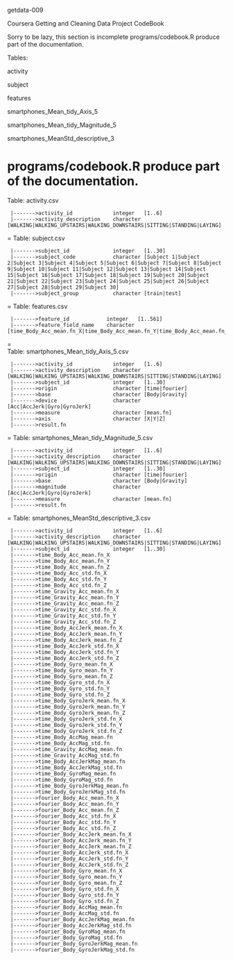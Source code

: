 getdata-009


Coursera Getting and Cleaning Data Project CodeBook 

Sorry to be lazy, this section is incomplete
programs/codebook.R produce part of the documentation.

Tables:

activity

subject

features

smartphones_Mean_tidy_Axis_5

smartphones_Mean_tidy_Magnitude_5

smartphones_MeanStd_descriptive_3

programs/codebook.R 
  produce part of the documentation.
=
Table: activity.csv

     |------->activity_id             integer   [1..6]
     |------->activity_description    character [WALKING|WALKING_UPSTAIRS|WALKING_DOWNSTAIRS|SITTING|STANDING|LAYING]
=
Table: subject.csv

     |------->subject_id              integer   [1..30]
     |------->subject_code            character [Subject 1|Subject 2|Subject 3|Subject 4|Subject 5|Subject 6|Subject 7|Subject 8|Subject 9|Subject 10|Subject 11|Subject 12|Subject 13|Subject 14|Subject 15|Subject 16|Subject 17|Subject 18|Subject 19|Subject 20|Subject 21|Subject 22|Subject 23|Subject 24|Subject 25|Subject 26|Subject 27|Subject 28|Subject 29|Subject 30]
     |------->subject_group           character [train|test]
=
Table: features.csv

     |------->feature_id            integer   [1..561]
     |------->feature_field_name    character [time_Body_Acc_mean.fn_X|time_Body_Acc_mean.fn_Y|time_Body_Acc_mean.fn_Z|time_Body_Acc_std.fn_X|time_Body_Acc_std.fn_Y|time_Body_Acc_std.fn_Z|time_Body_Acc_mad.fn_X|time_Body_Acc_mad.fn_Y|time_Body_Acc_mad.fn_Z|time_Body_Acc_max.fn_X|time_Body_Acc_max.fn_Y|time_Body_Acc_max.fn_Z|time_Body_Acc_min.fn_X|time_Body_Acc_min.fn_Y|time_Body_Acc_min.fn_Z|time_Body_Acc_sma.fn|time_Body_Acc_energy.fn_X|time_Body_Acc_energy.fn_Y|time_Body_Acc_energy.fn_Z|time_Body_Acc_iqr.fn_X|time_Body_Acc_iqr.fn_Y|time_Body_Acc_iqr.fn_Z|time_Body_Acc_entropy.fn_X|time_Body_Acc_entropy.fn_Y|time_Body_Acc_entropy.fn_Z|time_Body_Acc_arCoeff.fn_X.to.1|time_Body_Acc_arCoeff.fn_X.to.2|time_Body_Acc_arCoeff.fn_X.to.3|time_Body_Acc_arCoeff.fn_X.to.4|time_Body_Acc_arCoeff.fn_Y.to.1|time_Body_Acc_arCoeff.fn_Y.to.2|time_Body_Acc_arCoeff.fn_Y.to.3|time_Body_Acc_arCoeff.fn_Y.to.4|time_Body_Acc_arCoeff.fn_Z.to.1|time_Body_Acc_arCoeff.fn_Z.to.2|time_Body_Acc_arCoeff.fn_Z.to.3|time_Body_Acc_arCoeff.fn_Z.to.4|time_Body_Acc_correlation.fn_X.to.Y|time_Body_Acc_correlation.fn_X.to.Z|time_Body_Acc_correlation.fn_Y.to.Z|time_Gravity_Acc_mean.fn_X|time_Gravity_Acc_mean.fn_Y|time_Gravity_Acc_mean.fn_Z|time_Gravity_Acc_std.fn_X|time_Gravity_Acc_std.fn_Y|time_Gravity_Acc_std.fn_Z|time_Gravity_Acc_mad.fn_X|time_Gravity_Acc_mad.fn_Y|time_Gravity_Acc_mad.fn_Z|time_Gravity_Acc_max.fn_X|time_Gravity_Acc_max.fn_Y|time_Gravity_Acc_max.fn_Z|time_Gravity_Acc_min.fn_X|time_Gravity_Acc_min.fn_Y|time_Gravity_Acc_min.fn_Z|time_Gravity_Acc_sma.fn|time_Gravity_Acc_energy.fn_X|time_Gravity_Acc_energy.fn_Y|time_Gravity_Acc_energy.fn_Z|time_Gravity_Acc_iqr.fn_X|time_Gravity_Acc_iqr.fn_Y|time_Gravity_Acc_iqr.fn_Z|time_Gravity_Acc_entropy.fn_X|time_Gravity_Acc_entropy.fn_Y|time_Gravity_Acc_entropy.fn_Z|time_Gravity_Acc_arCoeff.fn_X.to.1|time_Gravity_Acc_arCoeff.fn_X.to.2|time_Gravity_Acc_arCoeff.fn_X.to.3|time_Gravity_Acc_arCoeff.fn_X.to.4|time_Gravity_Acc_arCoeff.fn_Y.to.1|time_Gravity_Acc_arCoeff.fn_Y.to.2|time_Gravity_Acc_arCoeff.fn_Y.to.3|time_Gravity_Acc_arCoeff.fn_Y.to.4|time_Gravity_Acc_arCoeff.fn_Z.to.1|time_Gravity_Acc_arCoeff.fn_Z.to.2|time_Gravity_Acc_arCoeff.fn_Z.to.3|time_Gravity_Acc_arCoeff.fn_Z.to.4|time_Gravity_Acc_correlation.fn_X.to.Y|time_Gravity_Acc_correlation.fn_X.to.Z|time_Gravity_Acc_correlation.fn_Y.to.Z|time_Body_AccJerk_mean.fn_X|time_Body_AccJerk_mean.fn_Y|time_Body_AccJerk_mean.fn_Z|time_Body_AccJerk_std.fn_X|time_Body_AccJerk_std.fn_Y|time_Body_AccJerk_std.fn_Z|time_Body_AccJerk_mad.fn_X|time_Body_AccJerk_mad.fn_Y|time_Body_AccJerk_mad.fn_Z|time_Body_AccJerk_max.fn_X|time_Body_AccJerk_max.fn_Y|time_Body_AccJerk_max.fn_Z|time_Body_AccJerk_min.fn_X|time_Body_AccJerk_min.fn_Y|time_Body_AccJerk_min.fn_Z|time_Body_AccJerk_sma.fn|time_Body_AccJerk_energy.fn_X|time_Body_AccJerk_energy.fn_Y|time_Body_AccJerk_energy.fn_Z|time_Body_AccJerk_iqr.fn_X|time_Body_AccJerk_iqr.fn_Y|time_Body_AccJerk_iqr.fn_Z|time_Body_AccJerk_entropy.fn_X|time_Body_AccJerk_entropy.fn_Y|time_Body_AccJerk_entropy.fn_Z|time_Body_AccJerk_arCoeff.fn_X.to.1|time_Body_AccJerk_arCoeff.fn_X.to.2|time_Body_AccJerk_arCoeff.fn_X.to.3|time_Body_AccJerk_arCoeff.fn_X.to.4|time_Body_AccJerk_arCoeff.fn_Y.to.1|time_Body_AccJerk_arCoeff.fn_Y.to.2|time_Body_AccJerk_arCoeff.fn_Y.to.3|time_Body_AccJerk_arCoeff.fn_Y.to.4|time_Body_AccJerk_arCoeff.fn_Z.to.1|time_Body_AccJerk_arCoeff.fn_Z.to.2|time_Body_AccJerk_arCoeff.fn_Z.to.3|time_Body_AccJerk_arCoeff.fn_Z.to.4|time_Body_AccJerk_correlation.fn_X.to.Y|time_Body_AccJerk_correlation.fn_X.to.Z|time_Body_AccJerk_correlation.fn_Y.to.Z|time_Body_Gyro_mean.fn_X|time_Body_Gyro_mean.fn_Y|time_Body_Gyro_mean.fn_Z|time_Body_Gyro_std.fn_X|time_Body_Gyro_std.fn_Y|time_Body_Gyro_std.fn_Z|time_Body_Gyro_mad.fn_X|time_Body_Gyro_mad.fn_Y|time_Body_Gyro_mad.fn_Z|time_Body_Gyro_max.fn_X|time_Body_Gyro_max.fn_Y|time_Body_Gyro_max.fn_Z|time_Body_Gyro_min.fn_X|time_Body_Gyro_min.fn_Y|time_Body_Gyro_min.fn_Z|time_Body_Gyro_sma.fn|time_Body_Gyro_energy.fn_X|time_Body_Gyro_energy.fn_Y|time_Body_Gyro_energy.fn_Z|time_Body_Gyro_iqr.fn_X|time_Body_Gyro_iqr.fn_Y|time_Body_Gyro_iqr.fn_Z|time_Body_Gyro_entropy.fn_X|time_Body_Gyro_entropy.fn_Y|time_Body_Gyro_entropy.fn_Z|time_Body_Gyro_arCoeff.fn_X.to.1|time_Body_Gyro_arCoeff.fn_X.to.2|time_Body_Gyro_arCoeff.fn_X.to.3|time_Body_Gyro_arCoeff.fn_X.to.4|time_Body_Gyro_arCoeff.fn_Y.to.1|time_Body_Gyro_arCoeff.fn_Y.to.2|time_Body_Gyro_arCoeff.fn_Y.to.3|time_Body_Gyro_arCoeff.fn_Y.to.4|time_Body_Gyro_arCoeff.fn_Z.to.1|time_Body_Gyro_arCoeff.fn_Z.to.2|time_Body_Gyro_arCoeff.fn_Z.to.3|time_Body_Gyro_arCoeff.fn_Z.to.4|time_Body_Gyro_correlation.fn_X.to.Y|time_Body_Gyro_correlation.fn_X.to.Z|time_Body_Gyro_correlation.fn_Y.to.Z|time_Body_GyroJerk_mean.fn_X|time_Body_GyroJerk_mean.fn_Y|time_Body_GyroJerk_mean.fn_Z|time_Body_GyroJerk_std.fn_X|time_Body_GyroJerk_std.fn_Y|time_Body_GyroJerk_std.fn_Z|time_Body_GyroJerk_mad.fn_X|time_Body_GyroJerk_mad.fn_Y|time_Body_GyroJerk_mad.fn_Z|time_Body_GyroJerk_max.fn_X|time_Body_GyroJerk_max.fn_Y|time_Body_GyroJerk_max.fn_Z|time_Body_GyroJerk_min.fn_X|time_Body_GyroJerk_min.fn_Y|time_Body_GyroJerk_min.fn_Z|time_Body_GyroJerk_sma.fn|time_Body_GyroJerk_energy.fn_X|time_Body_GyroJerk_energy.fn_Y|time_Body_GyroJerk_energy.fn_Z|time_Body_GyroJerk_iqr.fn_X|time_Body_GyroJerk_iqr.fn_Y|time_Body_GyroJerk_iqr.fn_Z|time_Body_GyroJerk_entropy.fn_X|time_Body_GyroJerk_entropy.fn_Y|time_Body_GyroJerk_entropy.fn_Z|time_Body_GyroJerk_arCoeff.fn_X.to.1|time_Body_GyroJerk_arCoeff.fn_X.to.2|time_Body_GyroJerk_arCoeff.fn_X.to.3|time_Body_GyroJerk_arCoeff.fn_X.to.4|time_Body_GyroJerk_arCoeff.fn_Y.to.1|time_Body_GyroJerk_arCoeff.fn_Y.to.2|time_Body_GyroJerk_arCoeff.fn_Y.to.3|time_Body_GyroJerk_arCoeff.fn_Y.to.4|time_Body_GyroJerk_arCoeff.fn_Z.to.1|time_Body_GyroJerk_arCoeff.fn_Z.to.2|time_Body_GyroJerk_arCoeff.fn_Z.to.3|time_Body_GyroJerk_arCoeff.fn_Z.to.4|time_Body_GyroJerk_correlation.fn_X.to.Y|time_Body_GyroJerk_correlation.fn_X.to.Z|time_Body_GyroJerk_correlation.fn_Y.to.Z|time_Body_AccMag_mean.fn|time_Body_AccMag_std.fn|time_Body_AccMag_mad.fn|time_Body_AccMag_max.fn|time_Body_AccMag_min.fn|time_Body_AccMag_sma.fn|time_Body_AccMag_energy.fn|time_Body_AccMag_iqr.fn|time_Body_AccMag_entropy.fn|time_Body_AccMag_arCoeff.fn1|time_Body_AccMag_arCoeff.fn2|time_Body_AccMag_arCoeff.fn3|time_Body_AccMag_arCoeff.fn4|time_Gravity_AccMag_mean.fn|time_Gravity_AccMag_std.fn|time_Gravity_AccMag_mad.fn|time_Gravity_AccMag_max.fn|time_Gravity_AccMag_min.fn|time_Gravity_AccMag_sma.fn|time_Gravity_AccMag_energy.fn|time_Gravity_AccMag_iqr.fn|time_Gravity_AccMag_entropy.fn|time_Gravity_AccMag_arCoeff.fn1|time_Gravity_AccMag_arCoeff.fn2|time_Gravity_AccMag_arCoeff.fn3|time_Gravity_AccMag_arCoeff.fn4|time_Body_AccJerkMag_mean.fn|time_Body_AccJerkMag_std.fn|time_Body_AccJerkMag_mad.fn|time_Body_AccJerkMag_max.fn|time_Body_AccJerkMag_min.fn|time_Body_AccJerkMag_sma.fn|time_Body_AccJerkMag_energy.fn|time_Body_AccJerkMag_iqr.fn|time_Body_AccJerkMag_entropy.fn|time_Body_AccJerkMag_arCoeff.fn1|time_Body_AccJerkMag_arCoeff.fn2|time_Body_AccJerkMag_arCoeff.fn3|time_Body_AccJerkMag_arCoeff.fn4|time_Body_GyroMag_mean.fn|time_Body_GyroMag_std.fn|time_Body_GyroMag_mad.fn|time_Body_GyroMag_max.fn|time_Body_GyroMag_min.fn|time_Body_GyroMag_sma.fn|time_Body_GyroMag_energy.fn|time_Body_GyroMag_iqr.fn|time_Body_GyroMag_entropy.fn|time_Body_GyroMag_arCoeff.fn1|time_Body_GyroMag_arCoeff.fn2|time_Body_GyroMag_arCoeff.fn3|time_Body_GyroMag_arCoeff.fn4|time_Body_GyroJerkMag_mean.fn|time_Body_GyroJerkMag_std.fn|time_Body_GyroJerkMag_mad.fn|time_Body_GyroJerkMag_max.fn|time_Body_GyroJerkMag_min.fn|time_Body_GyroJerkMag_sma.fn|time_Body_GyroJerkMag_energy.fn|time_Body_GyroJerkMag_iqr.fn|time_Body_GyroJerkMag_entropy.fn|time_Body_GyroJerkMag_arCoeff.fn1|time_Body_GyroJerkMag_arCoeff.fn2|time_Body_GyroJerkMag_arCoeff.fn3|time_Body_GyroJerkMag_arCoeff.fn4|fourier_Body_Acc_mean.fn_X|fourier_Body_Acc_mean.fn_Y|fourier_Body_Acc_mean.fn_Z|fourier_Body_Acc_std.fn_X|fourier_Body_Acc_std.fn_Y|fourier_Body_Acc_std.fn_Z|fourier_Body_Acc_mad.fn_X|fourier_Body_Acc_mad.fn_Y|fourier_Body_Acc_mad.fn_Z|fourier_Body_Acc_max.fn_X|fourier_Body_Acc_max.fn_Y|fourier_Body_Acc_max.fn_Z|fourier_Body_Acc_min.fn_X|fourier_Body_Acc_min.fn_Y|fourier_Body_Acc_min.fn_Z|fourier_Body_Acc_sma.fn|fourier_Body_Acc_energy.fn_X|fourier_Body_Acc_energy.fn_Y|fourier_Body_Acc_energy.fn_Z|fourier_Body_Acc_iqr.fn_X|fourier_Body_Acc_iqr.fn_Y|fourier_Body_Acc_iqr.fn_Z|fourier_Body_Acc_entropy.fn_X|fourier_Body_Acc_entropy.fn_Y|fourier_Body_Acc_entropy.fn_Z|fourier_Body_Acc_maxInds_X|fourier_Body_Acc_maxInds_Y|fourier_Body_Acc_maxInds_Z|fourier_Body_Acc_meanFreq.fn_X|fourier_Body_Acc_meanFreq.fn_Y|fourier_Body_Acc_meanFreq.fn_Z|fourier_Body_Acc_skewness.fn_X|fourier_Body_Acc_kurtosis.fn_X|fourier_Body_Acc_skewness.fn_Y|fourier_Body_Acc_kurtosis.fn_Y|fourier_Body_Acc_skewness.fn_Z|fourier_Body_Acc_kurtosis.fn_Z|fourier_Body_Acc_bandsEnergy.fn_1.to.8_X|fourier_Body_Acc_bandsEnergy.fn_9.to.16_X|fourier_Body_Acc_bandsEnergy.fn_17.to.24_X|fourier_Body_Acc_bandsEnergy.fn_25.to.32_X|fourier_Body_Acc_bandsEnergy.fn_33.to.40_X|fourier_Body_Acc_bandsEnergy.fn_41.to.48_X|fourier_Body_Acc_bandsEnergy.fn_49.to.56_X|fourier_Body_Acc_bandsEnergy.fn_57.to.64_X|fourier_Body_Acc_bandsEnergy.fn_1.to.16_X|fourier_Body_Acc_bandsEnergy.fn_17.to.32_X|fourier_Body_Acc_bandsEnergy.fn_33.to.48_X|fourier_Body_Acc_bandsEnergy.fn_49.to.64_X|fourier_Body_Acc_bandsEnergy.fn_1.to.24_X|fourier_Body_Acc_bandsEnergy.fn_25.to.48_X|fourier_Body_Acc_bandsEnergy.fn_1.to.8_Y|fourier_Body_Acc_bandsEnergy.fn_9.to.16_Y|fourier_Body_Acc_bandsEnergy.fn_17.to.24_Y|fourier_Body_Acc_bandsEnergy.fn_25.to.32_Y|fourier_Body_Acc_bandsEnergy.fn_33.to.40_Y|fourier_Body_Acc_bandsEnergy.fn_41.to.48_Y|fourier_Body_Acc_bandsEnergy.fn_49.to.56_Y|fourier_Body_Acc_bandsEnergy.fn_57.to.64_Y|fourier_Body_Acc_bandsEnergy.fn_1.to.16_Y|fourier_Body_Acc_bandsEnergy.fn_17.to.32_Y|fourier_Body_Acc_bandsEnergy.fn_33.to.48_Y|fourier_Body_Acc_bandsEnergy.fn_49.to.64_Y|fourier_Body_Acc_bandsEnergy.fn_1.to.24_Y|fourier_Body_Acc_bandsEnergy.fn_25.to.48_Y|fourier_Body_Acc_bandsEnergy.fn_1.to.8_Z|fourier_Body_Acc_bandsEnergy.fn_9.to.16_Z|fourier_Body_Acc_bandsEnergy.fn_17.to.24_Z|fourier_Body_Acc_bandsEnergy.fn_25.to.32_Z|fourier_Body_Acc_bandsEnergy.fn_33.to.40_Z|fourier_Body_Acc_bandsEnergy.fn_41.to.48_Z|fourier_Body_Acc_bandsEnergy.fn_49.to.56_Z|fourier_Body_Acc_bandsEnergy.fn_57.to.64_Z|fourier_Body_Acc_bandsEnergy.fn_1.to.16_Z|fourier_Body_Acc_bandsEnergy.fn_17.to.32_Z|fourier_Body_Acc_bandsEnergy.fn_33.to.48_Z|fourier_Body_Acc_bandsEnergy.fn_49.to.64_Z|fourier_Body_Acc_bandsEnergy.fn_1.to.24_Z|fourier_Body_Acc_bandsEnergy.fn_25.to.48_Z|fourier_Body_AccJerk_mean.fn_X|fourier_Body_AccJerk_mean.fn_Y|fourier_Body_AccJerk_mean.fn_Z|fourier_Body_AccJerk_std.fn_X|fourier_Body_AccJerk_std.fn_Y|fourier_Body_AccJerk_std.fn_Z|fourier_Body_AccJerk_mad.fn_X|fourier_Body_AccJerk_mad.fn_Y|fourier_Body_AccJerk_mad.fn_Z|fourier_Body_AccJerk_max.fn_X|fourier_Body_AccJerk_max.fn_Y|fourier_Body_AccJerk_max.fn_Z|fourier_Body_AccJerk_min.fn_X|fourier_Body_AccJerk_min.fn_Y|fourier_Body_AccJerk_min.fn_Z|fourier_Body_AccJerk_sma.fn|fourier_Body_AccJerk_energy.fn_X|fourier_Body_AccJerk_energy.fn_Y|fourier_Body_AccJerk_energy.fn_Z|fourier_Body_AccJerk_iqr.fn_X|fourier_Body_AccJerk_iqr.fn_Y|fourier_Body_AccJerk_iqr.fn_Z|fourier_Body_AccJerk_entropy.fn_X|fourier_Body_AccJerk_entropy.fn_Y|fourier_Body_AccJerk_entropy.fn_Z|fourier_Body_AccJerk_maxInds_X|fourier_Body_AccJerk_maxInds_Y|fourier_Body_AccJerk_maxInds_Z|fourier_Body_AccJerk_meanFreq.fn_X|fourier_Body_AccJerk_meanFreq.fn_Y|fourier_Body_AccJerk_meanFreq.fn_Z|fourier_Body_AccJerk_skewness.fn_X|fourier_Body_AccJerk_kurtosis.fn_X|fourier_Body_AccJerk_skewness.fn_Y|fourier_Body_AccJerk_kurtosis.fn_Y|fourier_Body_AccJerk_skewness.fn_Z|fourier_Body_AccJerk_kurtosis.fn_Z|fourier_Body_AccJerk_bandsEnergy.fn_1.to.8_X|fourier_Body_AccJerk_bandsEnergy.fn_9.to.16_X|fourier_Body_AccJerk_bandsEnergy.fn_17.to.24_X|fourier_Body_AccJerk_bandsEnergy.fn_25.to.32_X|fourier_Body_AccJerk_bandsEnergy.fn_33.to.40_X|fourier_Body_AccJerk_bandsEnergy.fn_41.to.48_X|fourier_Body_AccJerk_bandsEnergy.fn_49.to.56_X|fourier_Body_AccJerk_bandsEnergy.fn_57.to.64_X|fourier_Body_AccJerk_bandsEnergy.fn_1.to.16_X|fourier_Body_AccJerk_bandsEnergy.fn_17.to.32_X|fourier_Body_AccJerk_bandsEnergy.fn_33.to.48_X|fourier_Body_AccJerk_bandsEnergy.fn_49.to.64_X|fourier_Body_AccJerk_bandsEnergy.fn_1.to.24_X|fourier_Body_AccJerk_bandsEnergy.fn_25.to.48_X|fourier_Body_AccJerk_bandsEnergy.fn_1.to.8_Y|fourier_Body_AccJerk_bandsEnergy.fn_9.to.16_Y|fourier_Body_AccJerk_bandsEnergy.fn_17.to.24_Y|fourier_Body_AccJerk_bandsEnergy.fn_25.to.32_Y|fourier_Body_AccJerk_bandsEnergy.fn_33.to.40_Y|fourier_Body_AccJerk_bandsEnergy.fn_41.to.48_Y|fourier_Body_AccJerk_bandsEnergy.fn_49.to.56_Y|fourier_Body_AccJerk_bandsEnergy.fn_57.to.64_Y|fourier_Body_AccJerk_bandsEnergy.fn_1.to.16_Y|fourier_Body_AccJerk_bandsEnergy.fn_17.to.32_Y|fourier_Body_AccJerk_bandsEnergy.fn_33.to.48_Y|fourier_Body_AccJerk_bandsEnergy.fn_49.to.64_Y|fourier_Body_AccJerk_bandsEnergy.fn_1.to.24_Y|fourier_Body_AccJerk_bandsEnergy.fn_25.to.48_Y|fourier_Body_AccJerk_bandsEnergy.fn_1.to.8_Z|fourier_Body_AccJerk_bandsEnergy.fn_9.to.16_Z|fourier_Body_AccJerk_bandsEnergy.fn_17.to.24_Z|fourier_Body_AccJerk_bandsEnergy.fn_25.to.32_Z|fourier_Body_AccJerk_bandsEnergy.fn_33.to.40_Z|fourier_Body_AccJerk_bandsEnergy.fn_41.to.48_Z|fourier_Body_AccJerk_bandsEnergy.fn_49.to.56_Z|fourier_Body_AccJerk_bandsEnergy.fn_57.to.64_Z|fourier_Body_AccJerk_bandsEnergy.fn_1.to.16_Z|fourier_Body_AccJerk_bandsEnergy.fn_17.to.32_Z|fourier_Body_AccJerk_bandsEnergy.fn_33.to.48_Z|fourier_Body_AccJerk_bandsEnergy.fn_49.to.64_Z|fourier_Body_AccJerk_bandsEnergy.fn_1.to.24_Z|fourier_Body_AccJerk_bandsEnergy.fn_25.to.48_Z|fourier_Body_Gyro_mean.fn_X|fourier_Body_Gyro_mean.fn_Y|fourier_Body_Gyro_mean.fn_Z|fourier_Body_Gyro_std.fn_X|fourier_Body_Gyro_std.fn_Y|fourier_Body_Gyro_std.fn_Z|fourier_Body_Gyro_mad.fn_X|fourier_Body_Gyro_mad.fn_Y|fourier_Body_Gyro_mad.fn_Z|fourier_Body_Gyro_max.fn_X|fourier_Body_Gyro_max.fn_Y|fourier_Body_Gyro_max.fn_Z|fourier_Body_Gyro_min.fn_X|fourier_Body_Gyro_min.fn_Y|fourier_Body_Gyro_min.fn_Z|fourier_Body_Gyro_sma.fn|fourier_Body_Gyro_energy.fn_X|fourier_Body_Gyro_energy.fn_Y|fourier_Body_Gyro_energy.fn_Z|fourier_Body_Gyro_iqr.fn_X|fourier_Body_Gyro_iqr.fn_Y|fourier_Body_Gyro_iqr.fn_Z|fourier_Body_Gyro_entropy.fn_X|fourier_Body_Gyro_entropy.fn_Y|fourier_Body_Gyro_entropy.fn_Z|fourier_Body_Gyro_maxInds_X|fourier_Body_Gyro_maxInds_Y|fourier_Body_Gyro_maxInds_Z|fourier_Body_Gyro_meanFreq.fn_X|fourier_Body_Gyro_meanFreq.fn_Y|fourier_Body_Gyro_meanFreq.fn_Z|fourier_Body_Gyro_skewness.fn_X|fourier_Body_Gyro_kurtosis.fn_X|fourier_Body_Gyro_skewness.fn_Y|fourier_Body_Gyro_kurtosis.fn_Y|fourier_Body_Gyro_skewness.fn_Z|fourier_Body_Gyro_kurtosis.fn_Z|fourier_Body_Gyro_bandsEnergy.fn_1.to.8_X|fourier_Body_Gyro_bandsEnergy.fn_9.to.16_X|fourier_Body_Gyro_bandsEnergy.fn_17.to.24_X|fourier_Body_Gyro_bandsEnergy.fn_25.to.32_X|fourier_Body_Gyro_bandsEnergy.fn_33.to.40_X|fourier_Body_Gyro_bandsEnergy.fn_41.to.48_X|fourier_Body_Gyro_bandsEnergy.fn_49.to.56_X|fourier_Body_Gyro_bandsEnergy.fn_57.to.64_X|fourier_Body_Gyro_bandsEnergy.fn_1.to.16_X|fourier_Body_Gyro_bandsEnergy.fn_17.to.32_X|fourier_Body_Gyro_bandsEnergy.fn_33.to.48_X|fourier_Body_Gyro_bandsEnergy.fn_49.to.64_X|fourier_Body_Gyro_bandsEnergy.fn_1.to.24_X|fourier_Body_Gyro_bandsEnergy.fn_25.to.48_X|fourier_Body_Gyro_bandsEnergy.fn_1.to.8_Y|fourier_Body_Gyro_bandsEnergy.fn_9.to.16_Y|fourier_Body_Gyro_bandsEnergy.fn_17.to.24_Y|fourier_Body_Gyro_bandsEnergy.fn_25.to.32_Y|fourier_Body_Gyro_bandsEnergy.fn_33.to.40_Y|fourier_Body_Gyro_bandsEnergy.fn_41.to.48_Y|fourier_Body_Gyro_bandsEnergy.fn_49.to.56_Y|fourier_Body_Gyro_bandsEnergy.fn_57.to.64_Y|fourier_Body_Gyro_bandsEnergy.fn_1.to.16_Y|fourier_Body_Gyro_bandsEnergy.fn_17.to.32_Y|fourier_Body_Gyro_bandsEnergy.fn_33.to.48_Y|fourier_Body_Gyro_bandsEnergy.fn_49.to.64_Y|fourier_Body_Gyro_bandsEnergy.fn_1.to.24_Y|fourier_Body_Gyro_bandsEnergy.fn_25.to.48_Y|fourier_Body_Gyro_bandsEnergy.fn_1.to.8_Z|fourier_Body_Gyro_bandsEnergy.fn_9.to.16_Z|fourier_Body_Gyro_bandsEnergy.fn_17.to.24_Z|fourier_Body_Gyro_bandsEnergy.fn_25.to.32_Z|fourier_Body_Gyro_bandsEnergy.fn_33.to.40_Z|fourier_Body_Gyro_bandsEnergy.fn_41.to.48_Z|fourier_Body_Gyro_bandsEnergy.fn_49.to.56_Z|fourier_Body_Gyro_bandsEnergy.fn_57.to.64_Z|fourier_Body_Gyro_bandsEnergy.fn_1.to.16_Z|fourier_Body_Gyro_bandsEnergy.fn_17.to.32_Z|fourier_Body_Gyro_bandsEnergy.fn_33.to.48_Z|fourier_Body_Gyro_bandsEnergy.fn_49.to.64_Z|fourier_Body_Gyro_bandsEnergy.fn_1.to.24_Z|fourier_Body_Gyro_bandsEnergy.fn_25.to.48_Z|fourier_Body_AccMag_mean.fn|fourier_Body_AccMag_std.fn|fourier_Body_AccMag_mad.fn|fourier_Body_AccMag_max.fn|fourier_Body_AccMag_min.fn|fourier_Body_AccMag_sma.fn|fourier_Body_AccMag_energy.fn|fourier_Body_AccMag_iqr.fn|fourier_Body_AccMag_entropy.fn|fourier_Body_AccMag_maxInds|fourier_Body_AccMag_meanFreq.fn|fourier_Body_AccMag_skewness.fn|fourier_Body_AccMag_kurtosis.fn|fourier_Body_AccJerkMag_mean.fn|fourier_Body_AccJerkMag_std.fn|fourier_Body_AccJerkMag_mad.fn|fourier_Body_AccJerkMag_max.fn|fourier_Body_AccJerkMag_min.fn|fourier_Body_AccJerkMag_sma.fn|fourier_Body_AccJerkMag_energy.fn|fourier_Body_AccJerkMag_iqr.fn|fourier_Body_AccJerkMag_entropy.fn|fourier_Body_AccJerkMag_maxInds|fourier_Body_AccJerkMag_meanFreq.fn|fourier_Body_AccJerkMag_skewness.fn|fourier_Body_AccJerkMag_kurtosis.fn|fourier_Body_GyroMag_mean.fn|fourier_Body_GyroMag_std.fn|fourier_Body_GyroMag_mad.fn|fourier_Body_GyroMag_max.fn|fourier_Body_GyroMag_min.fn|fourier_Body_GyroMag_sma.fn|fourier_Body_GyroMag_energy.fn|fourier_Body_GyroMag_iqr.fn|fourier_Body_GyroMag_entropy.fn|fourier_Body_GyroMag_maxInds|fourier_Body_GyroMag_meanFreq.fn|fourier_Body_GyroMag_skewness.fn|fourier_Body_GyroMag_kurtosis.fn|fourier_Body_GyroJerkMag_mean.fn|fourier_Body_GyroJerkMag_std.fn|fourier_Body_GyroJerkMag_mad.fn|fourier_Body_GyroJerkMag_max.fn|fourier_Body_GyroJerkMag_min.fn|fourier_Body_GyroJerkMag_sma.fn|fourier_Body_GyroJerkMag_energy.fn|fourier_Body_GyroJerkMag_iqr.fn|fourier_Body_GyroJerkMag_entropy.fn|fourier_Body_GyroJerkMag_maxInds|fourier_Body_GyroJerkMag_meanFreq.fn|fourier_Body_GyroJerkMag_skewness.fn|fourier_Body_GyroJerkMag_kurtosis.fn|angle_fn.tBodyAccMean.to.gravity.fn|angle_fn.tBodyAccJerkMean.to.gravityMean.fn|angle_fn.tBodyGyroMean.to.gravityMean.fn|angle_fn.tBodyGyroJerkMean.to.gravityMean.fn|angle_fn.X.to.gravityMean.fn|angle_fn.Y.to.gravityMean.fn|angle_fn.Z.to.gravityMean.fn]
=     
Table: smartphones_Mean_tidy_Axis_5.csv

     |------->activity_id             integer   [1..6]
     |------->activity_description    character [WALKING|WALKING_UPSTAIRS|WALKING_DOWNSTAIRS|SITTING|STANDING|LAYING]
     |------->subject_id              integer   [1..30]
     |------->origin                  character [time|fourier]
     |------->base                    character [Body|Gravity]
     |------->device                  character [Acc|AccJerk|Gyro|GyroJerk]
     |------->measure                 character [mean.fn]
     |------->axis                    character [X|Y|Z]
     |------->result.fn    
=
Table: smartphones_Mean_tidy_Magnitude_5.csv

     |------->activity_id             integer   [1..6]
     |------->activity_description    character [WALKING|WALKING_UPSTAIRS|WALKING_DOWNSTAIRS|SITTING|STANDING|LAYING]
     |------->subject_id              integer   [1..30]
     |------->origin                  character [time|fourier]
     |------->base                    character [Body|Gravity]
     |------->magnitude               character [Acc|AccJerk|Gyro|GyroJerk]
     |------->measure                 character [mean.fn]
     |------->result.fn    
=
Table: smartphones_MeanStd_descriptive_3.csv

     |------->activity_id             integer   [1..6]
     |------->activity_description    character [WALKING|WALKING_UPSTAIRS|WALKING_DOWNSTAIRS|SITTING|STANDING|LAYING]
     |------->subject_id              integer   [1..30]
     |------->time_Body_Acc_mean.fn_X    
     |------->time_Body_Acc_mean.fn_Y    
     |------->time_Body_Acc_mean.fn_Z    
     |------->time_Body_Acc_std.fn_X    
     |------->time_Body_Acc_std.fn_Y    
     |------->time_Body_Acc_std.fn_Z    
     |------->time_Gravity_Acc_mean.fn_X    
     |------->time_Gravity_Acc_mean.fn_Y    
     |------->time_Gravity_Acc_mean.fn_Z    
     |------->time_Gravity_Acc_std.fn_X    
     |------->time_Gravity_Acc_std.fn_Y    
     |------->time_Gravity_Acc_std.fn_Z    
     |------->time_Body_AccJerk_mean.fn_X    
     |------->time_Body_AccJerk_mean.fn_Y    
     |------->time_Body_AccJerk_mean.fn_Z    
     |------->time_Body_AccJerk_std.fn_X    
     |------->time_Body_AccJerk_std.fn_Y    
     |------->time_Body_AccJerk_std.fn_Z    
     |------->time_Body_Gyro_mean.fn_X    
     |------->time_Body_Gyro_mean.fn_Y    
     |------->time_Body_Gyro_mean.fn_Z    
     |------->time_Body_Gyro_std.fn_X    
     |------->time_Body_Gyro_std.fn_Y    
     |------->time_Body_Gyro_std.fn_Z    
     |------->time_Body_GyroJerk_mean.fn_X    
     |------->time_Body_GyroJerk_mean.fn_Y    
     |------->time_Body_GyroJerk_mean.fn_Z    
     |------->time_Body_GyroJerk_std.fn_X    
     |------->time_Body_GyroJerk_std.fn_Y    
     |------->time_Body_GyroJerk_std.fn_Z    
     |------->time_Body_AccMag_mean.fn    
     |------->time_Body_AccMag_std.fn    
     |------->time_Gravity_AccMag_mean.fn    
     |------->time_Gravity_AccMag_std.fn    
     |------->time_Body_AccJerkMag_mean.fn    
     |------->time_Body_AccJerkMag_std.fn    
     |------->time_Body_GyroMag_mean.fn    
     |------->time_Body_GyroMag_std.fn    
     |------->time_Body_GyroJerkMag_mean.fn    
     |------->time_Body_GyroJerkMag_std.fn    
     |------->fourier_Body_Acc_mean.fn_X    
     |------->fourier_Body_Acc_mean.fn_Y    
     |------->fourier_Body_Acc_mean.fn_Z    
     |------->fourier_Body_Acc_std.fn_X    
     |------->fourier_Body_Acc_std.fn_Y    
     |------->fourier_Body_Acc_std.fn_Z    
     |------->fourier_Body_AccJerk_mean.fn_X    
     |------->fourier_Body_AccJerk_mean.fn_Y    
     |------->fourier_Body_AccJerk_mean.fn_Z    
     |------->fourier_Body_AccJerk_std.fn_X    
     |------->fourier_Body_AccJerk_std.fn_Y    
     |------->fourier_Body_AccJerk_std.fn_Z    
     |------->fourier_Body_Gyro_mean.fn_X    
     |------->fourier_Body_Gyro_mean.fn_Y    
     |------->fourier_Body_Gyro_mean.fn_Z    
     |------->fourier_Body_Gyro_std.fn_X    
     |------->fourier_Body_Gyro_std.fn_Y    
     |------->fourier_Body_Gyro_std.fn_Z    
     |------->fourier_Body_AccMag_mean.fn    
     |------->fourier_Body_AccMag_std.fn    
     |------->fourier_Body_AccJerkMag_mean.fn    
     |------->fourier_Body_AccJerkMag_std.fn    
     |------->fourier_Body_GyroMag_mean.fn    
     |------->fourier_Body_GyroMag_std.fn    
     |------->fourier_Body_GyroJerkMag_mean.fn    
     |------->fourier_Body_GyroJerkMag_std.fn    
